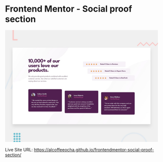 # Frontend Mentor - Social proof section

![Design preview for the Social proof section coding challenge](./design/desktop-preview.jpg)

Live Site URL: https://alcoffeeocha.github.io/frontendmentor-social-proof-section/
